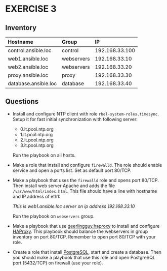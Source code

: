# EXERCISE 3

## Inventory

| Hostname | Group | IP |
|:---------|:------|:---|
| control.ansible.loc | control | 192.168.33.100 |
| web1.ansible.loc | webservers | 192.168.33.10 |
| web2.ansible.loc | webservers | 192.168.33.20 |
| proxy.ansible.loc | proxy | 192.168.33.30 |
| database.ansible.loc | database | 192.168.33.40 |


## Questions

- Install and configure NTP client with role `rhel-system-roles.timesync`.
  Setup it for fast initial synchronization with following server:
   - 0.it.pool.ntp.org
   - 1.it.pool.ntp.org
   - 2.it.pool.ntp.org
   - 3.it.pool.ntp.org

  Run the playbook on all hosts.

- Make a role that install and configure `firewalld`. The role should enable service and open a ports list. Set as default port 80/TCP.

- Make a playbook that uses the `firewalld` role and opens port 80/TCP. Then install web server Apache and adds the file `/var/www/html/index.html`.
  This file should have a line with hostname and IP address of eth1:

  _This is web1.ansible.loc server on ip address 192.168.33.10_

  Run the playbook on `webservers` group.

- Make a playbook that use [geerlingguy.haproxy](https://galaxy.ansible.com/geerlingguy/haproxy) to install and configure [HAProxy](http://www.haproxy.org/). This playbook should balance the webservers in group inventory on port 80/TCP. Remember to open port 80/TCP with your role.

- Create a role that install [PostgreSQL](https://www.postgresql.org/), start and create a database. Then you should make a playbook that use this role and open PostgreSQL port (5432/TCP) on firewall (use your role).